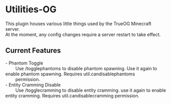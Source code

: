 # Utilities-OG

This plugin houses various little things used by the TrueOG Minecraft server.<br>
At the moment, any config changes require a server restart to take effect.

<h2>Current Features</h2>
- Phantom Toggle <br>
&nbsp &nbsp &nbsp &nbsp Use /togglephantoms to disable phantom spawning. Use it again to enable phantom spawning. Requires util.candisablephantoms <br>
&nbsp &nbsp &nbsp &nbsp permission. <br>
- Entity Cramming Disable <br>
&nbsp &nbsp &nbsp &nbsp Use /togglecramming to disable entity cramming. use it again to enable entity cramming. Requires util.candisablecramming permission.
